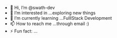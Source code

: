 - 👋 Hi, I’m @swath-dev
- 👀 I’m interested in ...exploring new things
- 🌱 I’m currently learning ...FulllStack Development
- 📫 How to reach me ...through email :)
- ⚡ Fun fact: ...

<!---
swath-dev/swath-dev is a ✨ special ✨ repository because its `README.md` (this file) appears on your GitHub profile.
You can click the Preview link to take a look at your changes.
--->
